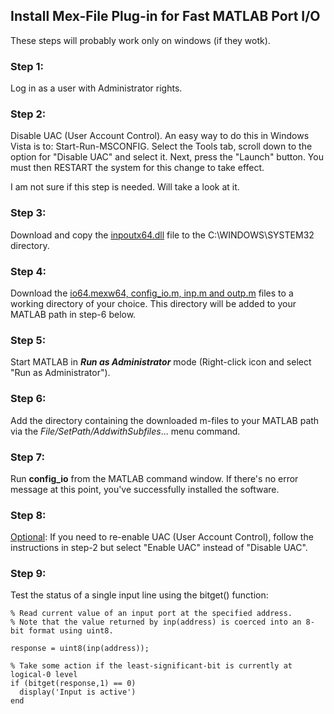 ## Install Mex-File Plug-in for Fast MATLAB Port I/O


These steps will probably work only on windows (if they wotk).

### Step 1:
Log in as a user with Administrator rights.

### Step 2:
Disable UAC (User Account Control).  An easy way to do this in Windows Vista is to: Start-Run-MSCONFIG. Select the Tools tab, scroll down to the option for "Disable UAC" and select it. Next, press the "Launch" button. You must then RESTART the system for this change to take effect.

I am not sure if this step is needed. Will take a look at it.

### Step 3:
Download and copy the [inpoutx64.dll](https://github.com/christinadelta/personal_notes/tree/main/parallel_port) file to the C:\WINDOWS\SYSTEM32 directory.

### Step 4:
Download the [io64.mexw64, config_io.m, inp.m and outp.m](https://github.com/christinadelta/personal_notes/tree/main/parallel_port) files to a working directory of your choice. This directory will be added to your MATLAB path in step-6 below.

### Step 5:
Start MATLAB in ***Run as Administrator*** mode (Right-click icon and select "Run as Administrator").

### Step 6:
Add the directory containing the downloaded m-files to your MATLAB path via the *File/SetPath/AddwithSubfiles*... menu command.

### Step 7:
Run **config_io** from the MATLAB command window.  If there's no error message at this point, you've successfully installed the software.

### Step 8:
<span style="text-decoration: underline">Optional</span>: If you need to re-enable UAC (User Account Control), follow the instructions in step-2 but select "Enable UAC" instead of "Disable UAC".

### Step 9:
 Test the status of a single input line using the bitget() function:
 
 ```
% Read current value of an input port at the specified address.
% Note that the value returned by inp(address) is coerced into an 8-bit format using uint8.

response = uint8(inp(address));

% Take some action if the least-significant-bit is currently at logical-0 level
if (bitget(response,1) == 0)
   display('Input is active')
end

```
